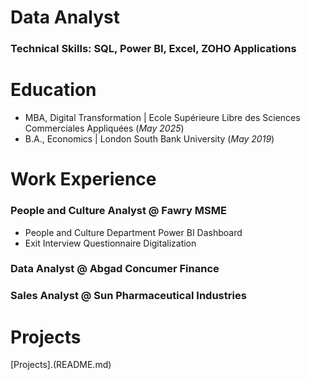 # Data Analyst
### Technical Skills: SQL, Power BI, Excel, ZOHO Applications

# Education
- MBA, Digital Transformation | Ecole Supérieure Libre des Sciences Commerciales Appliquées (_May 2025_)
- B.A., Economics | London South Bank University (_May 2019_)

# Work Experience
### People and Culture Analyst @ Fawry MSME
- People and Culture Department Power BI Dashboard
-  Exit Interview Questionnaire Digitalization

### Data Analyst @ Abgad Concumer Finance

### Sales Analyst @ Sun Pharmaceutical Industries

# Projects
[Projects].(README.md)

